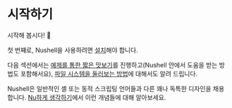 # 시작하기

시작해 봅시다! :elephant:

첫 번쨰로, Nushell을 사용하려면 [설치](installation.md)해야 합니다.

다음 섹션에서는 [예제를 통한 짧은 맛보기](quick_tour.md)를 진행하고(Nushell 안에서 도움을 받는 방법도 포함해서요), [파일 시스템을 둘러보는 방법](moving_around.md)에 대해서도 알려 드립니다.

Nushell은 일반적인 셸 또는 동적 스크립팅 언어들과 다른 꽤나 독특한 디자인을 채용합니다. [Nu하게 생각하기](thinking_in_nu.md)에서 이런 개념들에 대해 알아보세요.
